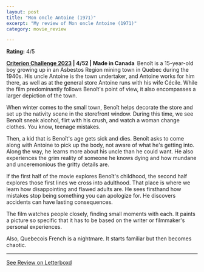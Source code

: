 ```yaml
---
layout: post
title: "Mon oncle Antoine (1971)"
excerpt: "My review of Mon oncle Antoine (1971)"
category: movie_review

---
```


**Rating:** 4/5

<b><a href="https://boxd.it/pXW6q/detail" rel="nofollow">Criterion Challenge 2023</a> | 4/52 | Made in Canada 
</b>
Benoît is a 15-year-old boy growing up in an Asbestos Region mining town in Quebec during the 1940s. His uncle Antoine is the town undertaker, and Antoine works for him there, as well as at the general store Antoine runs with his wife Cécile. While the film predominantly follows Benoît's point of view, it also encompasses a larger depiction of the town.

When winter comes to the small town, Benoît helps decorate the store and set up the nativity scene in the storefront window. During this time, we see Benoît sneak alcohol, flirt with his crush, and watch a woman change clothes. You know, teenage mistakes.

Then, a kid that is Benoît's age gets sick and dies. Benoît asks to come along with Antoine to pick up the body, not aware of what he's getting into. Along the way, he learns more about his uncle than he could want. He also experiences the grim reality of someone he knows dying and how mundane and unceremonious the gritty details are.

If the first half of the movie explores Benoît's childhood, the second half explores those first lines we cross into adulthood. That place is where we learn how disappointing and flawed adults are. He sees firsthand how mistakes stop being something you can apologize for. He discovers accidents can have lasting consequences.

The film watches people closely, finding small moments with each. It paints a picture so specific that it has to be based on the writer or filmmaker's personal experiences.

Also, Quebecois French is a nightmare. It starts familiar but then becomes chaotic.

<hr>

[See Review on Letterboxd](https://boxd.it/563Lbv)
